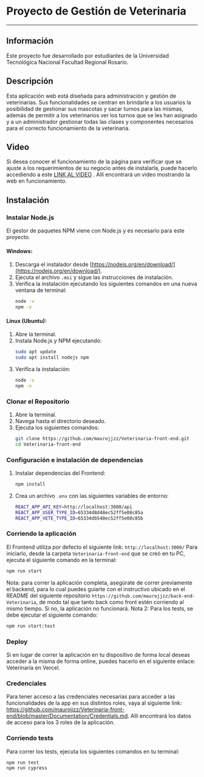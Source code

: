 # **Proyecto de Gestión de Veterinaria**

***

## **Información**
Este proyecto fue desarrollado por estudiantes de la Universidad Tecnológica Nacional Facultad Regional Rosario.

## **Descripción**
Esta aplicación web está diseñada para administración y gestión de veterinarias. Sus funcionalidades se centran en brindarle a los usuarios la posibilidad de gestionar sus mascotas y sacar turnos para las mismas, además de permitir a los veterinarios ver los turnos que se les han asignado y a un administrador gestionar todas las clases y componentes necesarios para el correcto funcionamiento de la veterinaria.

## **Video** ##
Si desea conocer el funcionamiento de la página para verificar que se ajuste a los requerimientos de su negocio antes de instalarla, puede hacerlo accediendo a este [LINK AL VIDEO](https://www.youtube.com/watch?v=_UIGXiYF8HM) . Allí encontrará un video mostrando la web en funcionamiento.

## **Instalación**

### **Instalar Node.js**
El gestor de paquetes NPM viene con Node.js y es necesario para este proyecto.

#### **Windows:**
1. Descarga el instalador desde [https://nodejs.org/en/download/](https://nodejs.org/en/download/).
2. Ejecuta el archivo `.msi` y sigue las instrucciones de instalación.
3. Verifica la instalación ejecutando los siguientes comandos en una nueva ventana de terminal:
    ```sh
    node -v
    npm -v
    ```

#### **Linux (Ubuntu):**
1. Abre la terminal.
2. Instala Node.js y NPM ejecutando:
    ```sh
    sudo apt update
    sudo apt install nodejs npm
    ```
3. Verifica la instalación:
    ```sh
    node -v
    npm -v
    ```

### **Clonar el Repositorio**
1. Abre la terminal.
2. Navega hasta el directorio deseado.
3. Ejecuta los siguientes comandos:
    ```sh
    git clone https://github.com/maurojjzz/Veterinaria-front-end.git
    cd Veterinaria-front-end
    ```

### **Configuración e instalación de dependencias** ###
1. Instalar dependencias del Frontend:
    ```sh
    npm install
    ```
2. Crea un archivo `.env` con las siguientes variables de entorno:
    ```sh
    REACT_APP_API_KEY=http://localhost:3080/api
    REACT_APP_USER_TYPE_ID=65334d8d48ec52ff5e08c85a
    REACT_APP_VETE_TYPE_ID=65334db548ec52ff5e08c85b
    ```

### **Corriendo la aplicación** ###
El Frontend utiliza por defecto el siguiente link: `http://localhost:3000/`
Para iniciarlo, desde la carpeta `Veterinaria-front-end` que se creó en tu PC, ejecuta el siguiente comando en la terminal:
```sh
npm run start
```
Nota: para correr la aplicación completa, asegúrate de correr previamente el backend, para lo cual puedes guiarte con el instructivo ubicado en el README del siguiente repositorio `https://github.com/maurojjzz/back-end-Veterinaria`, de modo tal que tanto back como front estén corriendo al mismo tiempo. Si no, la aplicación no funcionará.
Nota 2: Para los tests, se debe ejecutar el siguiente comando:
```sh
npm run start:test
```

### **Deploy** ###
Si en lugar de correr la aplicación en tu dispositivo de forma local deseas acceder a la misma de forma online, puedes hacerlo en el siguiente enlace: Veterinaria en Vercel.

### **Credenciales** ###
Para tener acceso a las credenciales necesarias para acceder a las funcionalidades de la app en sus distintos roles, vaya al siguiente link: https://github.com/maurojjzz/Veterinaria-front-end/blob/master/Documentation/Credentials.md. Allí encontrará los datos de acceso para los 3 roles de la aplicación.

### **Corriendo tests** ###
Para correr los tests, ejecuta los siguientes comandos en tu terminal:
```sh
npm run test
npm run cypress
```
